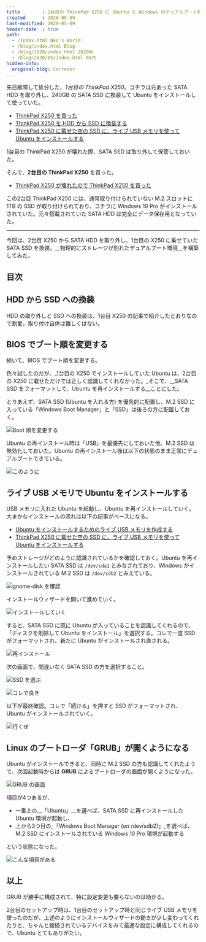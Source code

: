 ```yaml
---
title        : 2台目の ThinkPad X250 に Ubuntu と Windows のデュアルブート環境を作る
created      : 2020-05-09
last-modified: 2020-05-09
header-date  : true
path:
  - /index.html Neo's World
  - /blog/index.html Blog
  - /blog/2020/index.html 2020年
  - /blog/2020/05/index.html 05月
hidden-info:
  original-blog: Corredor
---
```


先日故障して処分した、_1台目の ThinkPad X250_。コチラは元あった SATA HDD を取り外し、240GB の SATA SSD に換装して Ubuntu をインストールして使っていた。

- [ThinkPad X250 を買った](/blog/2020/02/20-02.html)
- [ThinkPad X250 を HDD から SSD に換装する](/blog/2020/03/17-02.html)
- [ThinkPad X250 に載せた空の SSD に、ライブ USB メモリを使って Ubuntu をインストールする](/blog/2020/03/19-02.html)

1台目の ThinkPad X250 が壊れた際、SATA SSD は取り外して保管しておいた。

そんで、__2台目の ThinkPad X250__ を買った。

- [ThinkPad X250 が壊れたので ThinkPad X250 を買った](/blog/2020/04/04-01.html)

この2台目 ThinkPad X250 には、通常取り付けられていない M.2 スロットに 1TB の SSD が取り付けられており、コチラに Windows 10 Pro がインストールされていた。元々搭載されていた SATA HDD は完全にデータ保存用となっていた。

---

今回は、2台目 X250 から SATA HDD を取り外し、1台目の X250 に乗せていた SATA SSD を換装。__物理的にストレージが別れたデュアルブート環境__を構築してみた。

## 目次

## HDD から SSD への換装

HDD の取り外しと SSD への換装は、1台目 X250 の記事で紹介したとおりなので割愛。取り付け自体は難しくはない。

## BIOS でブート順を変更する

続いて、BIOS でブート順を変更する。

色々試したのだが、_1台目の X250 でインストールしていた Ubuntu は、2台目の X250 に載せただけでは正しく認識してくれなかった。_そこで、__SATA SSD をフォーマットして、Ubuntu を再インストールする__ことにした。

とりあえず、SATA SSD (Ubuntu を入れる方) を優先的に配置し、M.2 SSD に入っている「Windows Boot Manager」と「SSD」は後ろの方に配置しておく。

![Boot 順を変更する](09-02-07.jpg)

Ubuntu の再インストール時は「USB」を最優先にしておいた他、M.2 SSD は無効化しておいた。Ubuntu の再インストール後は以下の状態のまま正常にデュアルブートできている。

![このように](09-02-08.jpg)

## ライブ USB メモリで Ubuntu をインストールする

USB メモリに入れた Ubuntu を起動し、Ubuntu を再インストールしていく。大まかなインストールの流れは以下の記事がベースになる。

- [Ubuntu をインストールするためのライブ USB メモリを作成する](/blog/2020/03/18-02.html)
- [ThinkPad X250 に載せた空の SSD に、ライブ USB メモリを使って Ubuntu をインストールする](/blog/2020/03/19-02.html)

予めストレージがどのように認識されているかを確認しておく。Ubuntu を再インストールしたい SATA SSD は `/dev/sda1` とみなされており、Windows がインストールされている M.2 SSD は `/dev/sdb2` とみえている。

![gnome-disk を確認](09-02-01.jpg)

インストールウィザードを開いて進めていく。

![インストールしていく](09-02-02.jpg)

すると、SATA SSD に既に Ubuntu が入っていることを認識してくれるので、「ディスクを削除して Ubuntu をインストール」を選択する。コレで一度 SSD がフォーマットされ、新たに Ubuntu がインストールされ直される。

![再インストール](09-02-03.jpg)

次の画面で、間違いなく SATA SSD の方を選択すること。

![SSD を選ぶ](09-02-04.jpg)

![コレで良き](09-02-05.jpg)

以下が最終確認。コレで「続ける」を押すと SSD がフォーマットされ、Ubuntu がインストールされていく。

![行くぜ](09-02-06.jpg)

## Linux のブートローダ「GRUB」が開くようになる

Ubuntu がインストールできると、同時に M.2 SSD の方も認識してくれたようで、次回起動時からは __GRUB__ によるブートローダの画面が開くようになった。

![GRUB の画面](/blog/2020/04/04-01-08.jpg)

項目が4つあるが、

- 一番上の__「Ubuntu」__を選べば、SATA SSD に再インストールした Ubuntu 環境が起動し、
- 上から3つ目の_「Windows Boot Manager (on /dev/sdb2)」_を選べば、M.2 SSD にインストールされている Windows 10 Pro 環境が起動する

という状態になった。

![こんな項目がある](/blog/2020/04/04-01-09.jpg)

## 以上

GRUB が勝手に構成されて、特に設定変更も要らないのは助かる。

2台目のセットアップ時は、1台目のセットアップ時と同じライブ USB メモリを使ったのだが、上述のようにインストールウィザードの動きが少し変わってくれたりと、ちゃんと接続されているデバイスをみて最適な設定に構成してくれるので、Ubuntu とてもありがたい。
